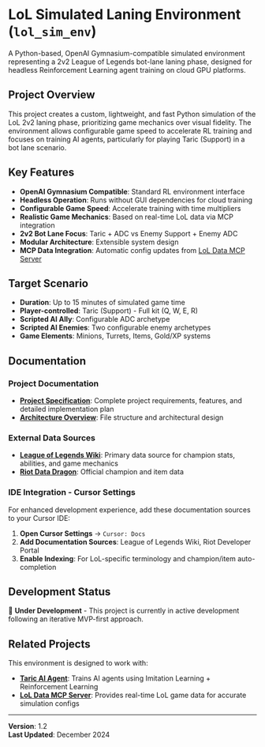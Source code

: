 # LoL Simulated Laning Environment (`lol_sim_env`)

A Python-based, OpenAI Gymnasium-compatible simulated environment representing a 2v2 League of Legends bot-lane laning phase, designed for headless Reinforcement Learning agent training on cloud GPU platforms.

## Project Overview

This project creates a custom, lightweight, and fast Python simulation of the LoL 2v2 laning phase, prioritizing game mechanics over visual fidelity. The environment allows configurable game speed to accelerate RL training and focuses on training AI agents, particularly for playing Taric (Support) in a bot lane scenario.

## Key Features

- **OpenAI Gymnasium Compatible**: Standard RL environment interface
- **Headless Operation**: Runs without GUI dependencies for cloud training
- **Configurable Game Speed**: Accelerate training with time multipliers
- **Realistic Game Mechanics**: Based on real-time LoL data via MCP integration
- **2v2 Bot Lane Focus**: Taric + ADC vs Enemy Support + Enemy ADC
- **Modular Architecture**: Extensible system design
- **MCP Data Integration**: Automatic config updates from [LoL Data MCP Server](https://github.com/your-username/lol-data-mcp-server)

## Target Scenario

- **Duration**: Up to 15 minutes of simulated game time
- **Player-controlled**: Taric (Support) - Full kit (Q, W, E, R)
- **Scripted AI Ally**: Configurable ADC archetype
- **Scripted AI Enemies**: Two configurable enemy archetypes
- **Game Elements**: Minions, Turrets, Items, Gold/XP systems

## Documentation

### Project Documentation
- **[Project Specification](docs/lol_sim_env.md)**: Complete project requirements, features, and detailed implementation plan
- **[Architecture Overview](docs/Architecture_env.md)**: File structure and architectural design

### External Data Sources
- **[League of Legends Wiki](https://wiki.leagueoflegends.com/en-us/)**: Primary data source for champion stats, abilities, and game mechanics
- **[Riot Data Dragon](https://developer.riotgames.com/docs/lol#data-dragon)**: Official champion and item data

### IDE Integration - Cursor Settings
For enhanced development experience, add these documentation sources to your Cursor IDE:

1. **Open Cursor Settings** → `Cursor: Docs`
2. **Add Documentation Sources**: League of Legends Wiki, Riot Developer Portal
3. **Enable Indexing**: For LoL-specific terminology and champion/item auto-completion

## Development Status

🚧 **Under Development** - This project is currently in active development following an iterative MVP-first approach.

## Related Projects

This environment is designed to work with:

- **[Taric AI Agent](https://github.com/your-username/taric-ai-agent)**: Trains AI agents using Imitation Learning + Reinforcement Learning
- **[LoL Data MCP Server](https://github.com/your-username/lol-data-mcp-server)**: Provides real-time LoL game data for accurate simulation configs

---

**Version**: 1.2  
**Last Updated**: December 2024
